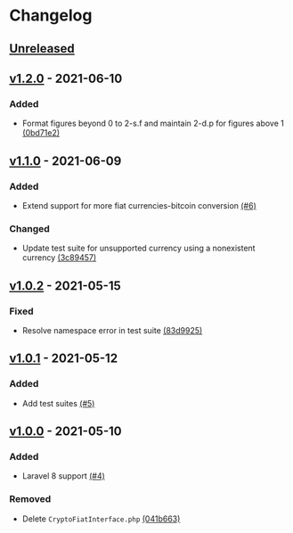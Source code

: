# Changelog

## [Unreleased](https://github.com/AndikanGabriel/coindesk/compare/v1.2.0...master)

## [v1.2.0](https://github.com/AndikanGabriel/coindesk/compare/v1.1.0...v1.2.0) - 2021-06-10
### Added
- Format figures beyond 0 to 2-s.f and maintain 2-d.p for figures above 1 [(0bd71e2)](https://github.com/AndikanGabriel/coindesk/commit/0bd71e200c4b1dc6ade682fd131e902d9f837fc8)

## [v1.1.0](https://github.com/AndikanGabriel/coindesk/compare/v1.0.2...v1.1.0) - 2021-06-09
### Added
- Extend support for more fiat currencies-bitcoin conversion [(#6)](https://github.com/AndikanGabriel/coindesk/pull/6)

### Changed
- Update test suite for unsupported currency using a nonexistent currency [(3c89457)](https://github.com/AndikanGabriel/coindesk/commit/3c89457c2de89f64e7d711f91746f1ec551d9a8e)

## [v1.0.2](https://github.com/AndikanGabriel/coindesk/compare/v1.0.1...v1.0.2) - 2021-05-15
### Fixed
- Resolve namespace error in test suite [(83d9925)](https://github.com/AndikanGabriel/coindesk/commit/83d99255d98f77c1d4feb9d1eb153e9f147cb3d6)

## [v1.0.1](https://github.com/AndikanGabriel/coindesk/compare/v1.0.0...v1.0.1) - 2021-05-12
### Added
- Add test suites [(#5)](https://github.com/AndikanGabriel/coindesk/pull/5)

## [v1.0.0](https://github.com/AndikanGabriel/coindesk/compare/v0.1.0...v1.0.0) - 2021-05-10
### Added
- Laravel 8 support [(#4)](https://github.com/AndikanGabriel/coindesk/pull/4)

### Removed
- Delete `CryptoFiatInterface.php` [(041b663)](https://github.com/AndikanGabriel/coindesk/commit/05ad8bad60445c1439b9fe1f79b468ab40baf6b5)
